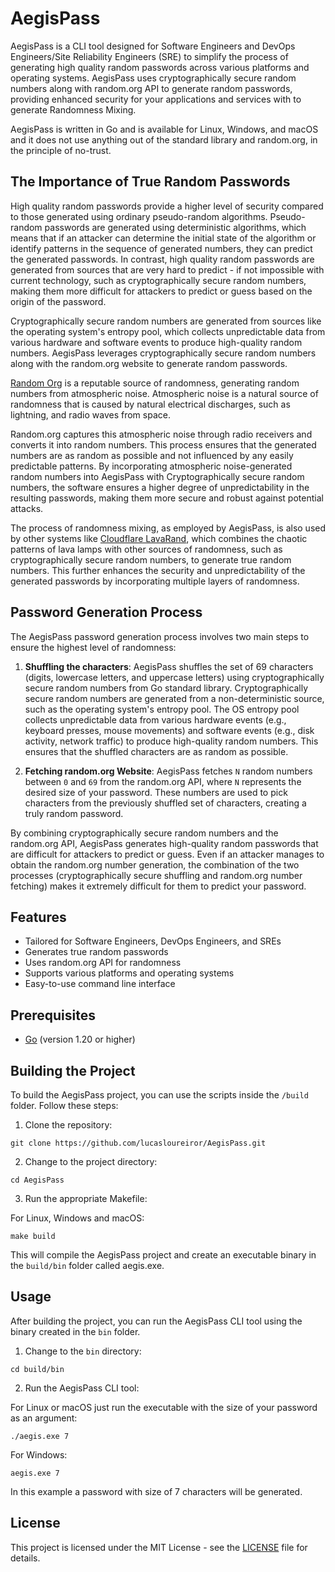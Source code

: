 # AegisPass

AegisPass is a CLI tool designed for Software Engineers and DevOps Engineers/Site Reliability Engineers (SRE) to simplify the process of generating high quality random passwords across various platforms and operating systems. AegisPass uses cryptographically secure random numbers along with random.org API to generate random passwords, providing enhanced security for your applications and services with to generate Randomness Mixing.

AegisPass is written in Go and is available for Linux, Windows, and macOS and it does not use anything out of the standard library and random.org, in the principle of no-trust.

## The Importance of True Random Passwords

High quality random passwords provide a higher level of security compared to those generated using ordinary pseudo-random algorithms. Pseudo-random passwords are generated using deterministic algorithms, which means that if an attacker can determine the initial state of the algorithm or identify patterns in the sequence of generated numbers, they can predict the generated passwords. In contrast, high quality random passwords are generated from sources that are very hard to predict - if not impossible with current technology, such as cryptographically secure random numbers, making them more difficult for attackers to predict or guess based on the origin of the password.

Cryptographically secure random numbers are generated from sources like the operating system's entropy pool, which collects unpredictable data from various hardware and software events to produce high-quality random numbers. AegisPass leverages cryptographically secure random numbers along with the random.org website to generate random passwords.

[Random Org](https://www.random.org/) is a reputable source of randomness, generating random numbers from atmospheric noise. Atmospheric noise is a natural source of randomness that is caused by natural electrical discharges, such as lightning, and radio waves from space. 

Random.org captures this atmospheric noise through radio receivers and converts it into random numbers. This process ensures that the generated numbers are as random as possible and not influenced by any easily predictable patterns. By incorporating atmospheric noise-generated random numbers into AegisPass with Cryptographically secure random numbers, the software ensures a higher degree of unpredictability in the resulting passwords, making them more secure and robust against potential attacks.

The process of randomness mixing, as employed by AegisPass, is also used by other systems like [Cloudflare LavaRand](https://blog.cloudflare.com/lavarand-in-production-the-nitty-gritty-technical-details/), which combines the chaotic patterns of lava lamps with other sources of randomness, such as cryptographically secure random numbers, to generate true random numbers. This further enhances the security and unpredictability of the generated passwords by incorporating multiple layers of randomness.

## Password Generation Process

The AegisPass password generation process involves two main steps to ensure the highest level of randomness:

1. **Shuffling the characters**: AegisPass shuffles the set of 69 characters (digits, lowercase letters, and uppercase letters) using cryptographically secure random numbers from Go standard library. Cryptographically secure random numbers are generated from a non-deterministic source, such as the operating system's entropy pool. The OS entropy pool collects unpredictable data from various hardware events (e.g., keyboard presses, mouse movements) and software events (e.g., disk activity, network traffic) to produce high-quality random numbers. This ensures that the shuffled characters are as random as possible.

2. **Fetching random.org Website**: AegisPass fetches `N` random numbers between `0` and `69` from the random.org API, where `N` represents the desired size of your password. These numbers are used to pick characters from the previously shuffled set of characters, creating a truly random password.

By combining cryptographically secure random numbers and the random.org API, AegisPass generates high-quality random passwords that are difficult for attackers to predict or guess. Even if an attacker manages to obtain the random.org number generation, the combination of the two processes (cryptographically secure shuffling and random.org number fetching) makes it extremely difficult for them to predict your password.

## Features

- Tailored for Software Engineers, DevOps Engineers, and SREs
- Generates true random passwords
- Uses random.org API for randomness
- Supports various platforms and operating systems
- Easy-to-use command line interface

## Prerequisites

- [Go](https://golang.org/doc/install) (version 1.20 or higher)

## Building the Project

To build the AegisPass project, you can use the scripts inside the `/build` folder. Follow these steps:

1. Clone the repository:

```
git clone https://github.com/lucasloureiror/AegisPass.git
```

2. Change to the project directory:

```
cd AegisPass
```

3. Run the appropriate Makefile:

For Linux, Windows and macOS:

```
make build
```

This will compile the AegisPass project and create an executable binary in the `build/bin` folder called aegis.exe.

## Usage

After building the project, you can run the AegisPass CLI tool using the binary created in the `bin` folder.

1. Change to the `bin` directory:

```
cd build/bin
```

2. Run the AegisPass CLI tool:

For Linux or macOS just run the executable with the size of your password as an argument:

```
./aegis.exe 7
```

For Windows:

```
aegis.exe 7
```

In this example a password with size of 7 characters will be generated.

## License

This project is licensed under the MIT License - see the [LICENSE](LICENSE) file for details.
